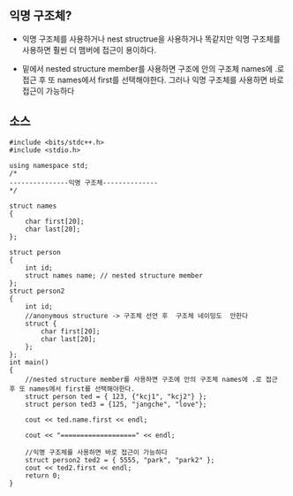## 익명 구조체?

- 익명 구조체를 사용하거나 nest structrue을 사용하거나 똑같지만 익명 구조체를 사용하면 훨씬 더 맴버에 접근이 용이하다.

- 밑에서 nested structure member를 사용하면 구조에 안의 구조체 names에 .로 접근 후 또 names에서 first를 선택해야한다. 그러나 익명 구조체를 사용하면 바로 접근이 가능하다 

## 소스
````
#include <bits/stdc++.h>
#include <stdio.h>

using namespace std;
/*
---------------익명 구조체--------------
*/

struct names
{
	char first[20];
	char last[20];
};

struct person
{
	int id;
	struct names name; // nested structure member
};
struct person2
{
	int id;
	//anonymous structure -> 구조체 선언 후  구조체 네이밍도  안한다 
	struct {
		char first[20];
		char last[20];
	};
};
int main()
{
	//nested structure member를 사용하면 구조에 안의 구조체 names에 .로 접근 후 또 names에서 first를 선택해야한다.
	struct person ted = { 123, {"kcj1", "kcj2"} };
	struct person ted3 = {125, "jangche", "love"};

	cout << ted.name.first << endl;

	cout << "===================" << endl;

	//익명 구조체를 사용하면 바로 접근이 가능하다 
	struct person2 ted2 = { 5555, "park", "park2" };
	cout << ted2.first << endl;
	return 0;
}
````